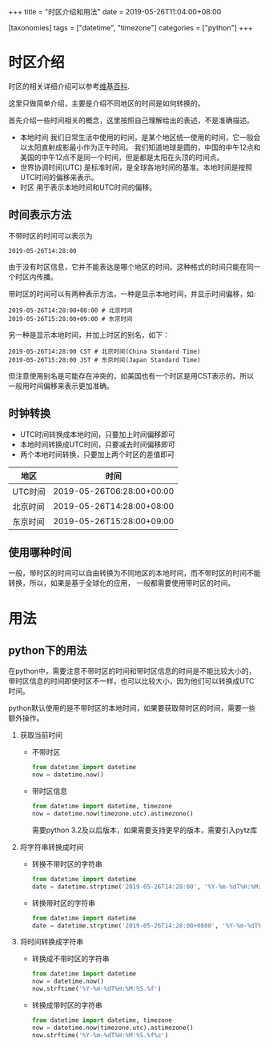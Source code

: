 

+++
title = "时区介绍和用法"
date = 2019-05-26T11:04:00+08:00

[taxonomies]
tags = ["datetime", "timezone"]
categories = ["python"]
+++

# 时区介绍

时区的相关详细介绍可以参考[维基百科](https://zh.wikipedia.org/wiki/%E5%8D%8F%E8%B0%83%E4%B8%96%E7%95%8C%E6%97%B6).

这里只做简单介绍，主要是介绍不同地区的时间是如何转换的。

首先介绍一些时间相关的概念，这里按照自己理解给出的表述，不是准确描述。

* 本地时间 我们日常生活中使用的时间，是某个地区统一使用的时间，它一般会以太阳直射成影最小作为正午时间。
我们知道地球是圆的，中国的中午12点和美国的中午12点不是同一个时间，但是都是太阳在头顶的时间点。
* 世界协调时间(UTC) 是标准时间，是全球各地时间的基准。本地时间是按照UTC时间的偏移来表示。
* 时区 用于表示本地时间和UTC时间的偏移。

## 时间表示方法

不带时区的时间可以表示为

```
2019-05-26T14:28:00
```

由于没有时区信息，它并不能表达是哪个地区的时间。这种格式的时间只能在同一个时区内传播。

带时区的时间可以有两种表示方法，一种是显示本地时间，并显示时间偏移，如:

```
2019-05-26T14:28:00+08:00 # 北京时间
2019-05-26T15:28:00+09:00 # 东京时间
```

另一种是显示本地时间，并加上时区的别名，如下：

```
2019-05-26T14:28:00 CST # 北京时间(China Standard Time)
2019-05-26T15:28:00 JST # 东京时间(Japan Standard Time)
```

但注意使用别名是可能存在冲突的，如美国也有一个时区是用CST表示的。所以一般用时间偏移来表示更加准确。

## 时钟转换

* UTC时间转换成本地时间，只要加上时间偏移即可
* 本地时间转换成UTC时间，只要减去时间偏移即可
* 两个本地时间转换，只要加上两个时区的差值即可

地区 | 时间
---- | ----
UTC时间 |2019-05-26T06:28:00+00:00
北京时间 |2019-05-26T14:28:00+08:00
东京时间 |2019-05-26T15:28:00+09:00

## 使用哪种时间

一般，带时区的时间可以自由转换为不同地区的本地时间，而不带时区的时间不能转换，所以，如果是基于全球化的应用，
一般都需要使用带时区的时间。


# 用法

## python下的用法

在python中，需要注意不带时区的时间和带时区信息的时间是不能比较大小的，带时区信息的时间即使时区不一样，也可以比较大小，因为他们可以转换成UTC时间。

python默认使用的是不带时区的本地时间，如果要获取带时区的时间，需要一些额外操作。

1. 获取当前时间

    * 不带时区

        ```python
        from datetime import datetime
        now = datetime.now()
        ```

    * 带时区信息

        ```python
        from datetime import datetime, timezone
        now = datetime.now(timezone.utc).astimezone()
        ```
        需要python 3.2及以后版本，如果需要支持更早的版本，需要引入pytz库

2. 将字符串转换成时间

    * 转换不带时区的字符串

        ```python
        from datetime import datetime
        date = datetime.strptime('2019-05-26T14:28:00', '%Y-%m-%dT%H:%M:%S')
        ```

    * 转换带时区的字符串

        ```python
        from datetime import datetime
        date = datetime.strptime('2019-05-26T14:28:00+0800', '%Y-%m-%dT%H:%M:%S%z')
        ```

3. 将时间转换成字符串

    * 转换成不带时区的字符串

        ```python
        from datetime import datetime
        now = datetime.now()
        now.strftime('%Y-%m-%dT%H:%M:%S.%f')
        ```

    * 转换成带时区的字符串

        ```python
        from datetime import datetime, timezone
        now = datetime.now(timezone.utc).astimezone()
        now.strftime('%Y-%m-%dT%H:%M:%S.%f%z')
        ```
